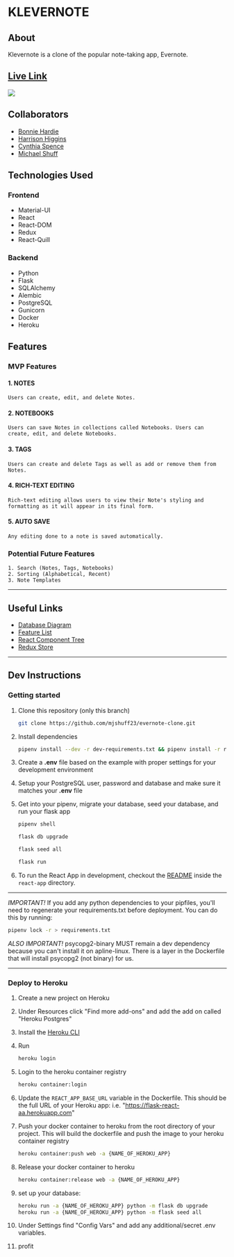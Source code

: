 
# KLEVERNOTE

## About

Klevernote is a clone of the popular note-taking app, Evernote.

## [Live Link](https://klevernote.herokuapp.com/)

![](./documentation/Klevernote-Overview.gif)
## Collaborators

- [Bonnie Hardie](https://github.com/bonniehardie)
- [Harrison Higgins](https://github.com/the-harry-higgins)
- [Cynthia Spence](https://github.com/cynthiaspence7827)
- [Michael Shuff](https://github.com/mjshuff23)

## Technologies Used

### Frontend

- Material-UI
- React
- React-DOM
- Redux
- React-Quill

### Backend

- Python
- Flask
- SQLAlchemy
- Alembic
- PostgreSQL
- Gunicorn
- Docker
- Heroku

## Features

### MVP Features

#### 1. NOTES

    Users can create, edit, and delete Notes.

#### 2. NOTEBOOKS

    Users can save Notes in collections called Notebooks. Users can create, edit, and delete Notebooks.

#### 3. TAGS

    Users can create and delete Tags as well as add or remove them from Notes.

#### 4. RICH-TEXT EDITING

    Rich-text editing allows users to view their Note's styling and formatting as it will appear in its final form.

#### 5. AUTO SAVE

    Any editing done to a note is saved automatically.

### Potential Future Features

    1. Search (Notes, Tags, Notebooks)
    2. Sorting (Alphabetical, Recent)
    3. Note Templates

***

## Useful Links

- [Database Diagram](./documentation/dbdiagram01.png)
- [Feature List](./documentation/feature-list.md)
- [React Component Tree](./documentation/components.md)
- [Redux Store](./documentation/redux_store.md)

***

## Dev Instructions

### Getting started

1. Clone this repository (only this branch)

   ```bash
   git clone https://github.com/mjshuff23/evernote-clone.git
   ```

2. Install dependencies

   ```bash
   pipenv install --dev -r dev-requirements.txt && pipenv install -r requirements.txt
   ```

3. Create a **.env** file based on the example with proper settings for your development environment

4. Setup your PostgreSQL user, password and database and make sure it matches your **.env** file

5. Get into your pipenv, migrate your database, seed your database, and run your flask app

   ```bash
   pipenv shell
   ```

   ```bash
   flask db upgrade
   ```

   ```bash
   flask seed all
   ```

   ```bash
   flask run
   ```

6. To run the React App in development, checkout the [README](./react-app/README.md) inside the `react-app` directory.

***
*IMPORTANT!*
   If you add any python dependencies to your pipfiles, you'll need to regenerate your requirements.txt before deployment.
   You can do this by running:

   ```bash
   pipenv lock -r > requirements.txt
   ```

*ALSO IMPORTANT!*
   psycopg2-binary MUST remain a dev dependency because you can't install it on apline-linux.
   There is a layer in the Dockerfile that will install psycopg2 (not binary) for us.
***

### Deploy to Heroku

1. Create a new project on Heroku
2. Under Resources click "Find more add-ons" and add the add on called "Heroku Postgres"
3. Install the [Heroku CLI](https://devcenter.heroku.com/articles/heroku-command-line)
4. Run

   ```bash
   heroku login
   ```

5. Login to the heroku container registry

   ```bash
   heroku container:login
   ```

6. Update the `REACT_APP_BASE_URL` variable in the Dockerfile.
   This should be the full URL of your Heroku app: i.e. "https://flask-react-aa.herokuapp.com"
7. Push your docker container to heroku from the root directory of your project.
   This will build the dockerfile and push the image to your heroku container registry

   ```bash
   heroku container:push web -a {NAME_OF_HEROKU_APP}
   ```

8. Release your docker container to heroku

   ```bash
   heroku container:release web -a {NAME_OF_HEROKU_APP}
   ```

9. set up your database:

   ```bash
   heroku run -a {NAME_OF_HEROKU_APP} python -m flask db upgrade
   heroku run -a {NAME_OF_HEROKU_APP} python -m flask seed all
   ```

10. Under Settings find "Config Vars" and add any additional/secret .env variables.

11. profit
